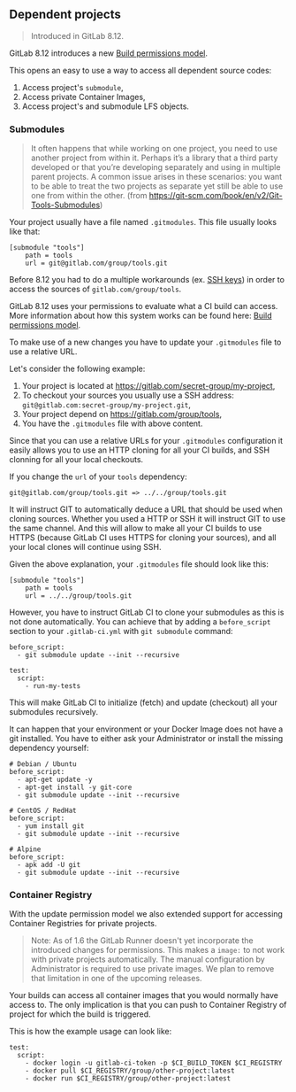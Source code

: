 ## Dependent projects

> Introduced in GitLab 8.12.

GitLab 8.12 introduces a new [Build permissions model](../../user/permissions.md#builds-permissions).

This opens an easy to use a way to access all dependent source codes:
1. Access project's `submodule`,
1. Access private Container Images,
1. Access project's and submodule LFS objects.

### Submodules

> It often happens that while working on one project, you need to use another project from within it.
> Perhaps it’s a library that a third party developed or that you’re developing separately and using in multiple parent projects.
> A common issue arises in these scenarios: you want to be able to treat the two projects as separate yet still be able to use one from within the other.
> (from https://git-scm.com/book/en/v2/Git-Tools-Submodules)

Your project usually have a file named `.gitmodules`.
This file usually looks like that:
```
[submodule "tools"]
	path = tools
	url = git@gitlab.com/group/tools.git
```

Before 8.12 you had to do a multiple workarounds (ex. [SSH keys](../ssh_keys/README.md))
in order to access the sources of `gitlab.com/group/tools`.

GitLab 8.12 uses your permissions to evaluate what a CI build can access.
More information about how this system works can be found here: [Build permissions model](../../user/permissions.md#builds-permissions).

To make use of a new changes you have to update your `.gitmodules` file to use a relative URL.

Let's consider the following example:

1. Your project is located at https://gitlab.com/secret-group/my-project,
1. To checkout your sources you usually use a SSH address: `git@gitlab.com:secret-group/my-project.git`,
1. Your project depend on https://gitlab.com/group/tools,
1. You have the `.gitmodules` file with above content.

Since that you can use a relative URLs for your `.gitmodules` configuration
it easily allows you to use an HTTP cloning for all your CI builds,
and SSH clonning for all your local checkouts.

If you change the `url` of your `tools` dependency:
```
git@gitlab.com/group/tools.git => ../../group/tools.git
```

It will instruct GIT to automatically deduce a URL that should be used when cloning sources.
Whether you used a HTTP or SSH it will instruct GIT to use the same channel.
And this will allow to make all your CI builds to use HTTPS (because GitLab CI uses HTTPS for cloning your sources),
and all your local clones will continue using SSH.

Given the above explanation, your `.gitmodules` file should look like this:
```
[submodule "tools"]
	path = tools
	url = ../../group/tools.git
```

However, you have to instruct GitLab CI to clone your submodules as this is not done automatically.
You can achieve that by adding a `before_script` section to your `.gitlab-ci.yml` with `git submodule` command:

```
before_script:
  - git submodule update --init --recursive

test:
  script:
    - run-my-tests
```

This will make GitLab CI to initialize (fetch) and update (checkout) all your submodules recursively.

It can happen that your environment or your Docker Image does not have a git installed.
You have to either ask your Administrator or install the missing dependency yourself:

```
# Debian / Ubuntu
before_script:
  - apt-get update -y
  - apt-get install -y git-core
  - git submodule update --init --recursive

# CentOS / RedHat
before_script:
  - yum install git
  - git submodule update --init --recursive

# Alpine
before_script:
  - apk add -U git
  - git submodule update --init --recursive
```

### Container Registry

With the update permission model we also extended support for accessing Container Registries for private projects.

> Note: As of 1.6 the GitLab Runner doesn't yet incorporate the introduced changes for permissions.
> This makes a `image:` to not work with private projects automatically.
> The manual configuration by Administrator is required to use private images.
> We plan to remove that limitation in one of the upcoming releases.

Your builds can access all container images that you would normally have access to.
The only implication is that you can push to Container Registry of project for which the build is triggered.

This is how the example usage can look like:
```
test:
  script:
    - docker login -u gitlab-ci-token -p $CI_BUILD_TOKEN $CI_REGISTRY
    - docker pull $CI_REGISTRY/group/other-project:latest
    - docker run $CI_REGISTRY/group/other-project:latest
```
